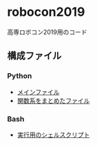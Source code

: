 # robocon2019
高専ロボコン2019用のコード
## 構成ファイル
### Python
- [メインファイル](./main.py)  
- [関数系をまとめたファイル](./function.py)
### Bash
- [実行用のシェルスクリプト](./run.sh)